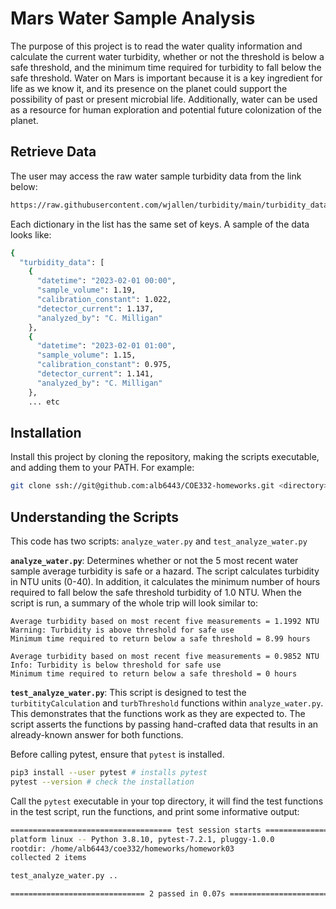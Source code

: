 # Mars Water Sample Analysis

The purpose of this project is to read the water quality information and calculate the current water turbidity, whether or not the threshold is below a safe threshold, and the minimum time required for turbidity to fall below the safe threshold. Water on Mars is important because it is a key ingredient for life as we know it, and its presence on the planet could support the possibility of past or present microbial life. Additionally, water can be used as a resource for human exploration and potential future colonization of the planet. 

## Retrieve Data

The user may access the raw water sample turbidity data from the link below:

```bash
https://raw.githubusercontent.com/wjallen/turbidity/main/turbidity_data.json
```
Each dictionary in the list has the same set of keys. A sample of the data looks like:

```bash
{
  "turbidity_data": [
    {
      "datetime": "2023-02-01 00:00",
      "sample_volume": 1.19,
      "calibration_constant": 1.022,
      "detector_current": 1.137,
      "analyzed_by": "C. Milligan"
    },
    {
      "datetime": "2023-02-01 01:00",
      "sample_volume": 1.15,
      "calibration_constant": 0.975,
      "detector_current": 1.141,
      "analyzed_by": "C. Milligan"
    },
    ... etc
```

## Installation

Install this project by cloning the repository, making the scripts executable, and adding them to
your PATH. For example:


```bash
git clone ssh://git@github.com:alb6443/COE332-homeworks.git <directory>
```

## Understanding the Scripts

This code has two scripts: ``analyze_water.py`` and ``test_analyze_water.py``

**``analyze_water.py``**: Determines whether or not the 5 most recent water sample average turbidity is safe or a hazard. The script calculates turbidity in NTU units (0-40). In addition, it calculates the minimum number of hours required to fall below the safe threshold turbidity of 1.0 NTU. When the script is run, a summary of the whole trip will look similar to:

```
Average turbidity based on most recent five measurements = 1.1992 NTU
Warning: Turbidity is above threshold for safe use
Minimum time required to return below a safe threshold = 8.99 hours
```

```
Average turbidity based on most recent five measurements = 0.9852 NTU
Info: Turbidity is below threshold for safe use
Minimum time required to return below a safe threshold = 0 hours
```

**``test_analyze_water.py``**: This script is designed to test the ``turbitityCalculation`` and ``turbThreshold`` functions within  ``analyze_water.py``. This demonstrates that the functions work as they are expected to. The script asserts the functions by passing hand-crafted data that results in an already-known answer for both functions. 

Before calling pytest, ensure that ``pytest`` is installed. 
```bash
pip3 install --user pytest # installs pytest
pytest --version # check the installation
```
Call the ``pytest`` executable in your top directory, it will find the test functions in the test script, run the functions, and  print some informative output:

```bash
==================================== test session starts ====================================
platform linux -- Python 3.8.10, pytest-7.2.1, pluggy-1.0.0
rootdir: /home/alb6443/coe332/homeworks/homework03
collected 2 items                                                              

test_analyze_water.py ..                                                 [100%]

============================== 2 passed in 0.07s ===============================

```
